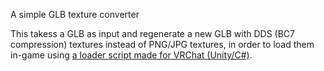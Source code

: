 A simple GLB texture converter

This takess a GLB as input and regenerate a new GLB with
DDS (BC7 compression) textures instead of PNG/JPG textures,
in order to load them in-game using
[a loader script made for VRChat (Unity/C#)](https://github.com/vr-voyage/vrchat-glb-loader).

